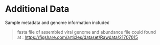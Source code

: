 # Additional Data
Sample metadata and genome information included
> fasta file of assembled viral genome and abundance file could found at :  https://figshare.com/articles/dataset/Rawdata/21707015
